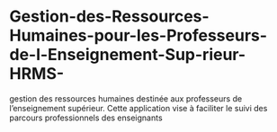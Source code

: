 # Gestion-des-Ressources-Humaines-pour-les-Professeurs-de-l-Enseignement-Sup-rieur-HRMS-
gestion des ressources humaines destinée aux professeurs de l’enseignement supérieur. Cette application vise à faciliter le suivi des parcours professionnels des enseignants
